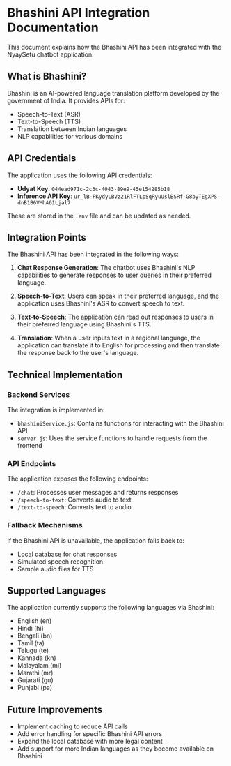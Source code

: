 # Bhashini API Integration Documentation

This document explains how the Bhashini API has been integrated with the NyaySetu chatbot application.

## What is Bhashini?

Bhashini is an AI-powered language translation platform developed by the government of India. It provides APIs for:

- Speech-to-Text (ASR)
- Text-to-Speech (TTS)
- Translation between Indian languages
- NLP capabilities for various domains

## API Credentials

The application uses the following API credentials:

- **Udyat Key**: `044ead971c-2c3c-4043-89e9-45e154285b18`
- **Inference API Key**: `ur_lB-PKydyLBVz21RlFTLpSqRyuUslBSRf-G8byTEgXPS-dnB1B6VMhA61Ljal7`

These are stored in the `.env` file and can be updated as needed.

## Integration Points

The Bhashini API has been integrated in the following ways:

1. **Chat Response Generation**: The chatbot uses Bhashini's NLP capabilities to generate responses to user queries in their preferred language.

2. **Speech-to-Text**: Users can speak in their preferred language, and the application uses Bhashini's ASR to convert speech to text.

3. **Text-to-Speech**: The application can read out responses to users in their preferred language using Bhashini's TTS.

4. **Translation**: When a user inputs text in a regional language, the application can translate it to English for processing and then translate the response back to the user's language.

## Technical Implementation

### Backend Services

The integration is implemented in:

- `bhashiniService.js`: Contains functions for interacting with the Bhashini API
- `server.js`: Uses the service functions to handle requests from the frontend

### API Endpoints

The application exposes the following endpoints:

- `/chat`: Processes user messages and returns responses
- `/speech-to-text`: Converts audio to text
- `/text-to-speech`: Converts text to audio

### Fallback Mechanisms

If the Bhashini API is unavailable, the application falls back to:

- Local database for chat responses
- Simulated speech recognition
- Sample audio files for TTS

## Supported Languages

The application currently supports the following languages via Bhashini:

- English (en)
- Hindi (hi)
- Bengali (bn)
- Tamil (ta)
- Telugu (te)
- Kannada (kn)
- Malayalam (ml)
- Marathi (mr)
- Gujarati (gu)
- Punjabi (pa)

## Future Improvements

- Implement caching to reduce API calls
- Add error handling for specific Bhashini API errors
- Expand the local database with more legal content
- Add support for more Indian languages as they become available on Bhashini
